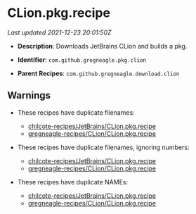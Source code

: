# CLion.pkg.recipe

_Last updated 2021-12-23 20:01:50Z_

- **Description**: Downloads JetBrains CLion and builds a pkg.

- **Identifier**: `com.github.gregneagle.pkg.clion`

- **Parent Recipes**: `com.github.gregneagle.download.clion`


## Warnings

- These recipes have duplicate filenames:
    - [chilcote-recipes/JetBrains/CLion.pkg.recipe](/autopkg-dupe-tracker/chilcote-recipes/JetBrains/CLion.pkg.recipe)
    - [gregneagle-recipes/CLion/CLion.pkg.recipe](/autopkg-dupe-tracker/gregneagle-recipes/CLion/CLion.pkg.recipe)

- These recipes have duplicate filenames, ignoring numbers:
    - [chilcote-recipes/JetBrains/CLion.pkg.recipe](/autopkg-dupe-tracker/chilcote-recipes/JetBrains/CLion.pkg.recipe)
    - [gregneagle-recipes/CLion/CLion.pkg.recipe](/autopkg-dupe-tracker/gregneagle-recipes/CLion/CLion.pkg.recipe)

- These recipes have duplicate NAMEs:
    - [chilcote-recipes/JetBrains/CLion.pkg.recipe](/autopkg-dupe-tracker/chilcote-recipes/JetBrains/CLion.pkg.recipe)
    - [gregneagle-recipes/CLion/CLion.pkg.recipe](/autopkg-dupe-tracker/gregneagle-recipes/CLion/CLion.pkg.recipe)